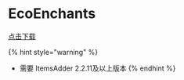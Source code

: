 # EcoEnchants

[点击下载](https://www.spigotmc.org/resources/%E2%9A%A1-1-16-1-16-5-ecoenchants-%E2%9C%A8-220-custom-enchantments-%E2%9C%85-essentials-cmi-support.79573/)

{% hint style="warning" %}
* 需要 ItemsAdder 2.2.11及以上版本
{% endhint %}

